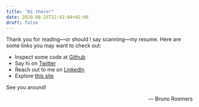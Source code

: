 ```yaml
---
title: "Hi there!"
date: 2020-08-25T22:41:04+02:00
draft: false
---
```

Thank you for reading&mdash;or should I say scanning&mdash;my resume.
Here are some links you may want to check out:


- Inspect some code at [Github](https://github.com/brunoroemers)
- Say hi on [Twitter](https://twitter.com/brunoroemers)
- Reach out to me on [LinkedIn](https://linkedin.com/in/bruno-roemers)
- Explore [this site](/)


See you around!

<p style="text-align: right;">&mdash; Bruno Roemers</p>
